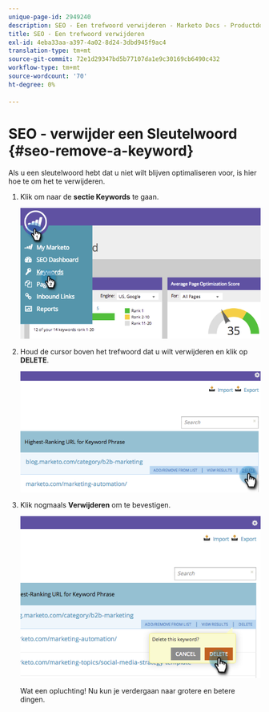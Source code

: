 ```yaml
---
unique-page-id: 2949240
description: SEO - Een trefwoord verwijderen - Marketo Docs - Productdocumentatie
title: SEO - Een trefwoord verwijderen
exl-id: 4eba33aa-a397-4a02-8d24-3dbd945f9ac4
translation-type: tm+mt
source-git-commit: 72e1d29347bd5b77107da1e9c30169cb6490c432
workflow-type: tm+mt
source-wordcount: '70'
ht-degree: 0%

---
```


# SEO - verwijder een Sleutelwoord {#seo-remove-a-keyword}

Als u een sleutelwoord hebt dat u niet wilt blijven optimaliseren voor, is hier hoe te om het te verwijderen.

1. Klik om naar de **sectie Keywords** te gaan.

   ![](assets/image2014-9-18-13-3a35-3a52.png)

1. Houd de cursor boven het trefwoord dat u wilt verwijderen en klik op **DELETE**.

   ![](assets/image2014-9-18-13-3a36-3a6.png)

1. Klik nogmaals **Verwijderen** om te bevestigen.

   ![](assets/image2014-9-18-13-3a36-3a11.png)

   Wat een opluchting! Nu kun je verdergaan naar grotere en betere dingen.
